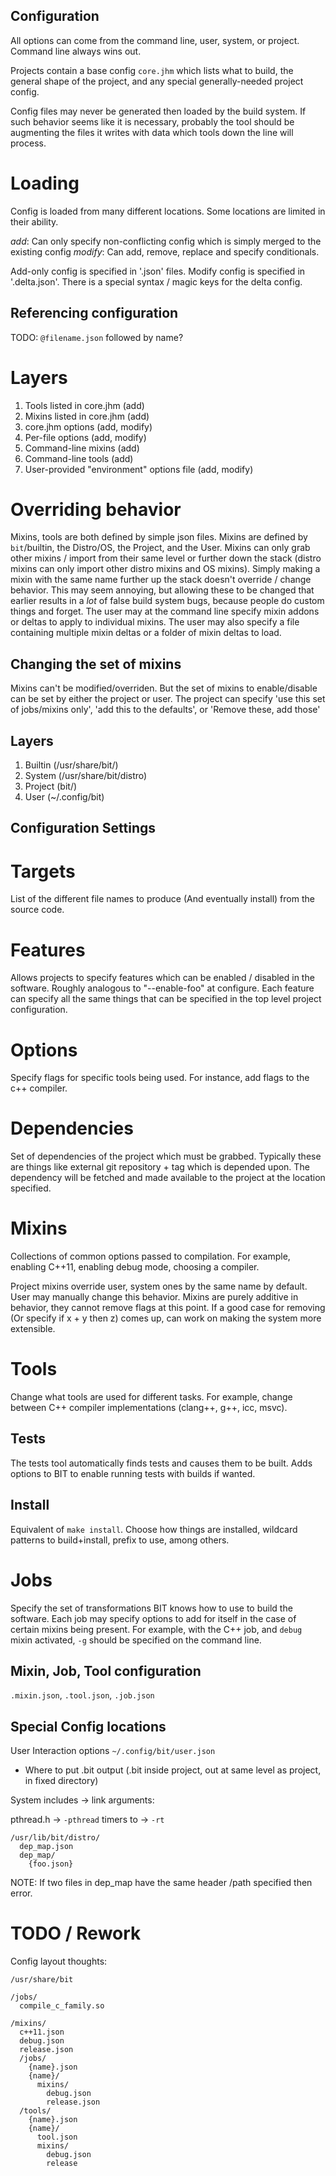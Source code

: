 Configuration
-----------------------------------

All options can come from the command line, user, system, or project. Command line always wins out.

Projects contain a base config `core.jhm` which lists what to build, the general shape of the project, and any special generally-needed project config.

Config files may never be generated then loaded by the build system. If such behavior seems like it is necessary, probably the tool should be augmenting the files it writes with data which tools down the line will process.

# Loading

Config is loaded from many different locations. Some locations are limited in their ability.

*add*: Can only specify non-conflicting config which is simply merged to the existing config
*modify*: Can add, remove, replace and specify conditionals.

Add-only config is specified in '.json' files. Modify config is specified in '.delta.json'. There is a special syntax / magic keys for the delta config.

## Referencing configuration
TODO: `@filename.json` followed by name?


# Layers

1. Tools listed in core.jhm (add)
1. Mixins listed in core.jhm (add)
1. core.jhm options (add, modify)
1. Per-file options (add, modify)
1. Command-line mixins (add)
1. Command-line tools (add)
1. User-provided "environment" options file (add, modify)

# Overriding behavior

Mixins, tools are both defined by simple json files. Mixins are defined by `bit`/builtin, the Distro/OS, the Project, and the User. Mixins can only grab other mixins / import from their same level or further down the stack (distro mixins can only import other distro mixins and OS mixins). Simply making a mixin with the same name further up the stack doesn't override / change behavior. This may seem annoying, but allowing these to be changed that earlier results in a _lot_ of false build system bugs, because people do custom things and forget. The user may at the command line specify mixin addons or deltas to apply to individual mixins. The user may also specify a file containing multiple mixin deltas or a folder of mixin deltas to load.

## Changing the set of mixins
Mixins can't be modified/overriden. But the set of mixins to enable/disable can be set by either the project or user. The project can specify 'use this set of jobs/mixins only', 'add this to the defaults', or 'Remove these, add those'

## Layers

1. Builtin (/usr/share/bit/)
1. System (/usr/share/bit/distro)
1. Project (bit/)
1. User (~/.config/bit)

Configuration Settings
----------------------------------------
# Targets
List of the different file names to produce (And eventually install) from the source code.

# Features
Allows projects to specify features which can be enabled / disabled in the software. Roughly analogous to "--enable-foo" at configure. Each feature can specify all the same things that can be specified in the top level project configuration.

# Options
Specify flags for specific tools being used. For instance, add flags to the c++ compiler.

# Dependencies
Set of dependencies of the project which must be grabbed. Typically these are things like external git repository + tag which is depended upon. The dependency will be fetched and made available to the project at the location specified.

# Mixins
Collections of common options passed to compilation. For example, enabling C++11, enabling debug mode, choosing a compiler.

Project mixins override user, system ones by the same name by default. User may manually change this behavior. Mixins are purely additive in behavior, they cannot remove flags at this point. If a good case for removing (Or specify if x + y then z) comes up, can work on making the system more extensible.

# Tools
Change what tools are used for different tasks. For example, change between C++ compiler implementations (clang++, g++, icc, msvc).

## Tests
The tests tool automatically finds tests and causes them to be built. Adds options to BIT to enable running tests with builds if wanted.

## Install
Equivalent of `make install`. Choose how things are installed, wildcard patterns to build+install, prefix to use, among others.

# Jobs
Specify the set of transformations BIT knows how to use to build the software. Each job may specify options to add for itself in the case of certain mixins being present. For example, with the C++ job, and `debug` mixin activated, `-g` should be specified on the command line.


Mixin, Job, Tool configuration
------------------------------------------------

`.mixin.json`, `.tool.json`, `.job.json`


Special Config locations
--------------------------------

User Interaction options `~/.config/bit/user.json`
  - Where to put .bit output (.bit inside project, out at same level as project, in fixed directory)

System includes -> link arguments:

pthread.h -> `-pthread`
timers to -> `-rt`

```
/usr/lib/bit/distro/
  dep_map.json
  dep_map/
    {foo.json}
```

NOTE: If two files in dep_map have the same header /path specified then error.

# TODO / Rework

Config layout thoughts:
```
/usr/share/bit

/jobs/
  compile_c_family.so

/mixins/
  c++11.json
  debug.json
  release.json
  /jobs/
    {name}.json
    {name}/
      mixins/
        debug.json
        release.json
  /tools/
    {name}.json
    {name}/
      tool.json
      mixins/
        debug.json
        release

```
